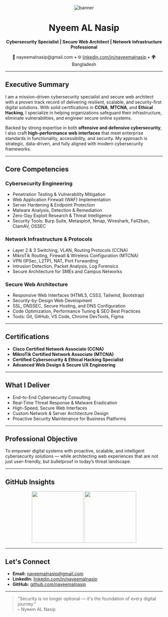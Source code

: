 <!-- Professional Banner -->
<p align="center">
  <img src="https://capsule-render.vercel.app/api?type=waving&color=1a1a1a&height=200&section=header&text=Nyeem%20AL%20Nasip&fontSize=38&fontColor=ffffff" alt="banner" />
</p>

<h1 align="center">Nyeem AL Nasip</h1>
<p align="center"><strong>Cybersecurity Specialist | Secure Web Architect | Network Infrastructure Professional</strong></p>
<p align="center">
  📧 nayeemalnasip@gmail.com • 🌐 <a href="https://linkedin.com/in/nayeemalnasip">linkedin.com/in/nayeemalnasip</a> • 🌍 Bangladesh
</p>

---

## Executive Summary

I am a mission-driven cybersecurity specialist and secure web architect with a proven track record of delivering resilient, scalable, and security-first digital solutions. With solid certifications in **CCNA**, **MTCNA**, and **Ethical Hacking**, I specialize in helping organizations safeguard their infrastructure, eliminate vulnerabilities, and engineer secure online systems.

Backed by strong expertise in both **offensive and defensive cybersecurity**, I also craft **high-performance web interfaces** that meet enterprise standards in functionality, accessibility, and security. My approach is strategic, data-driven, and fully aligned with modern cybersecurity frameworks.

---

## Core Competencies

### Cybersecurity Engineering
- Penetration Testing & Vulnerability Mitigation  
- Web Application Firewall (WAF) Implementation  
- Server Hardening & Endpoint Protection  
- Malware Analysis, Detection & Remediation  
- Zero-Day Exploit Research & Threat Intelligence  
- Security Tools: Burp Suite, Metasploit, Nmap, Wireshark, Fail2ban, ClamAV, OSSEC

### Network Infrastructure & Protocols
- Layer 2 & 3 Switching, VLAN, Routing Protocols (CCNA)  
- MikroTik Routing, Firewall & Wireless Configuration (MTCNA)  
- VPN (IPSec, L2TP), NAT, Port Forwarding  
- Intrusion Detection, Packet Analysis, Log Forensics  
- Secure Architecture for SMEs and Campus Networks

### Secure Web Architecture
- Responsive Web Interfaces (HTML5, CSS3, Tailwind, Bootstrap)  
- Security-by-Design Web Development  
- SSL, DNSSEC, Secure Hosting, and DNS Configuration  
- Code Optimization, Performance Tuning & SEO Best Practices  
- Tools: Git, GitHub, VS Code, Chrome DevTools, Figma

---

## Certifications

- **Cisco Certified Network Associate (CCNA)**  
- **MikroTik Certified Network Associate (MTCNA)**  
- **Certified Cybersecurity & Ethical Hacking Specialist**  
- **Advanced Web Design & Secure UX Engineering**

---

## What I Deliver

- End-to-End Cybersecurity Consulting  
- Real-Time Threat Response & Malware Eradication  
- High-Speed, Secure Web Interfaces  
- Custom Network & Server Architecture Design  
- Proactive Security Maintenance for Business Platforms  

---

## Professional Objective

To empower digital systems with proactive, scalable, and intelligent cybersecurity solutions — while architecting web experiences that are not just user-friendly, but bulletproof in today’s threat landscape.

---

## GitHub Insights

<p align="center">
  <img src="https://github-readme-stats.vercel.app/api?username=nayeemalnasip&show_icons=true&theme=dark&count_private=true" height="165">
  <img src="https://github-readme-stats.vercel.app/api/top-langs/?username=nayeemalnasip&layout=compact&theme=dark" height="165">
</p>

---

## Let's Connect

- **Email:** nayeemalnasip@gmail.com  
- **LinkedIn:** [linkedin.com/in/nayeemalnasip](https://linkedin.com/in/nayeemalnasip)  
- **GitHub:** [github.com/nayeemalnasip](https://github.com/nayeemalnasip)

---

> "Security is no longer optional — it's the foundation of every digital journey."  
> – Nyeem AL Nasip
